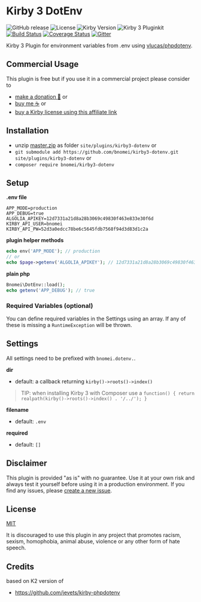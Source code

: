 # Kirby 3 DotEnv

![GitHub release](https://img.shields.io/github/release/bnomei/kirby3-dotenv.svg?maxAge=1800) ![License](https://img.shields.io/github/license/mashape/apistatus.svg) ![Kirby Version](https://img.shields.io/badge/Kirby-3-black.svg) ![Kirby 3 Pluginkit](https://img.shields.io/badge/Pluginkit-YES-cca000.svg) [![Build Status](https://travis-ci.com/bnomei/kirby3-dotenv.svg?branch=master)](https://travis-ci.com/bnomei/kirby3-dotenv) [![Coverage Status](https://coveralls.io/repos/github/bnomei/kirby3-dotenv/badge.svg?branch=master)](https://coveralls.io/github/bnomei/kirby3-dotenv?branch=master) [![Gitter](https://badges.gitter.im/bnomei-kirby-3-plugins/community.svg)](https://gitter.im/bnomei-kirby-3-plugins/community?utm_source=badge&utm_medium=badge&utm_campaign=pr-badge)

Kirby 3 Plugin for environment variables from .env using [vlucas/phpdotenv](https://github.com/vlucas/phpdotenv).

## Commercial Usage

This plugin is free but if you use it in a commercial project please consider to
- [make a donation 🍻](https://www.paypal.me/bnomei/1) or
- [buy me ☕](https://buymeacoff.ee/bnomei) or
- [buy a Kirby license using this affiliate link](https://a.paddle.com/v2/click/1129/35731?link=1170)

## Installation

- unzip [master.zip](https://github.com/bnomei/kirby3-dotenv/archive/master.zip) as folder `site/plugins/kirby3-dotenv` or
- `git submodule add https://github.com/bnomei/kirby3-dotenv.git site/plugins/kirby3-dotenv` or
- `composer require bnomei/kirby3-dotenv`

## Setup

**.env file**
```
APP_MODE=production
APP_DEBUG=true
ALGOLIA_APIKEY=12d7331a21d8a28b3069c49830f463e833e30f6d
KIRBY_API_USER=bnomei
KIRBY_API_PW=52d3a0edcc78be6c5645fdb7568f94d3d83d1c2a
```

**plugin helper methods**
```php
echo env('APP_MODE'); // production
// or
echo $page->getenv('ALGOLIA_APIKEY'); // 12d7331a21d8a28b3069c49830f463e833e30f6d
```

**plain php**
```php
Bnomei\DotEnv::load();
echo getenv('APP_DEBUG'); // true
```

### Required Variables (optional)

You can define required variables in the Settings using an array. If any of these is missing a `RuntimeException` will be thrown.

## Settings

All settings need to be prefixed with `bnomei.dotenv.`.

**dir**
- default: a callback returning `kirby()->roots()->index()`

> TIP: when installing Kirby 3 with Composer use a `function() { return realpath(kirby()->roots()->index() . '/../'); }`

**filename**
- default: `.env`

**required**
- default: `[]`

## Disclaimer

This plugin is provided "as is" with no guarantee. Use it at your own risk and always test it yourself before using it in a production environment. If you find any issues, please [create a new issue](https://github.com/bnomei/kirby3-dotenv/issues/new).

## License

[MIT](https://opensource.org/licenses/MIT)

It is discouraged to use this plugin in any project that promotes racism, sexism, homophobia, animal abuse, violence or any other form of hate speech.

## Credits

based on K2 version of
- https://github.com/jevets/kirby-phpdotenv
